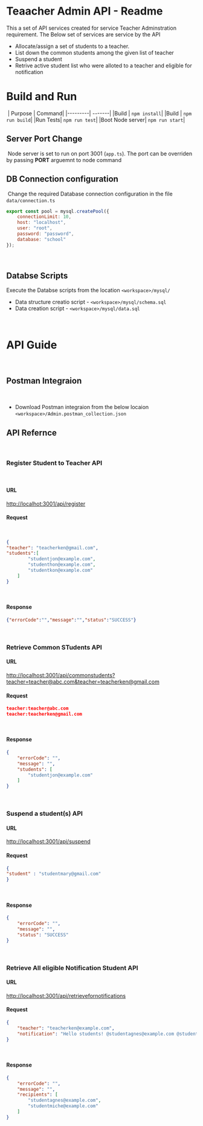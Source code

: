 # Teaacher Admin API - Readme
This a set of API services created for service Teacher Adminstration requirement.
The Below set of services are service by the API
​
* Allocate/assign a set of students to a teacher.
* List down the common students among the given list of teacher
* Suspend a student
* Retrive active student list who were alloted to a teacher and eligible for notification
​
​
# Build and Run
​
| Purpose | Command|
|---------| -------|
|Build | `npm install`|
|Build | `npm run build`|
|Run Tests| `npm run test`|
|Boot Node server| `npm run start`|
​
## Server Port Change
​
Node server is set to run on port 3001 (`app.ts`). The port can be overriden by passing **PORT** arguemnt to node command
​
## DB Connection configuration
​
Change the required Database connection configuration in the file `data/connection.ts`
​
```JAVASCRIPT
export const pool = mysql.createPool({
    connectionLimit: 10,
    host: "localhost",
    user: "root",
    password: "password",
    database: "school"
});
```
​
## Databse Scripts
Execute the Databse scripts from the location `<workspace>/mysql/`
* Data structure creatio script - `<workspace>/mysql/schema.sql`
* Data creation script - `<workspace>/mysql/data.sql`
  
​
​
  
# API Guide
​
## Postman Integraion
​
* Download Postman integraion from the below locaion
  `<workspace>/Admin.postman_collection.json`
​
## API Refernce
​
### Register Student to Teacher API
​
#### URL
[http://localhot:3001/api/register](http://localhot:3001/api/register)
​
​
#### Request
​
```JSON
{
"teacher": "teacherken@gmail.com",
"students":[
		"studentjon@example.com", 
		"studenthon@example.com",
		"studentkon@example.com"
	] 
}
```
​
#### Response
```JSON
{"errorCode":"","message":"","status":"SUCCESS"}
```
​
​
​
### Retrieve Common STudents API
#### URL
[http://localhost:3001/api/commonstudents?teacher=teacher@abc.com&teacher=teacherken@gmail.com](http://localhost:3001/api/commonstudents?teacher=teacher@abc.com&teacher=teacherken@gmail.com)
​
​
#### Request
```JSON
teacher:teacher@abc.com
teacher:teacherken@gmail.com
```
​
#### Response
```JSON
{
    "errorCode": "",
    "message": "",
    "students": [
        "studentjon@example.com"
    ]
}
```
​
​
### Suspend a student(s) API
#### URL
[http://localhost:3001/api/suspend](http://localhost:3001/api/suspend)
​
​
​
#### Request
```JSON
{
"student" : "studentmary@gmail.com"
}
```
​
#### Response
```JSON
{
    "errorCode": "",
    "message": "",
    "status": "SUCCESS"
}
```
​
​
​
### Retrieve All eligible Notification Student API
#### URL
[http://localhost:3001/api/retrievefornotifications](http://localhost:3001/api/retrievefornotifications)
​
​
#### Request
```JSON
{
	"teacher": "teacherken@example.com",
	"notification": "Hello students! @studentagnes@example.com @studentmiche@example.com"
}
```
​
#### Response
```JSON
{
    "errorCode": "",
    "message": "",
    "recipients": [
        "studentagnes@example.com",
        "studentmiche@example.com"
    ]
}
```
